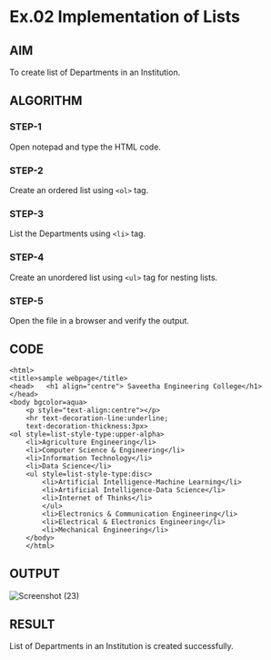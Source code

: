 # Ex.02 Implementation of Lists
## AIM
  To create list of Departments in an Institution.

## ALGORITHM
### STEP-1
  Open notepad and type the HTML code.

### STEP-2
  Create an ordered list using ```<ol>``` tag.

### STEP-3
  List the Departments using ```<li>``` tag.

### STEP-4
  Create an unordered list using ```<ul>``` tag for nesting lists.

### STEP-5
  Open the file in a browser and verify the output.
  
## CODE
```<!DOCTYPE html>
<html>
<title>sample webpage</title>
<head>   <h1 align="centre"> Saveetha Engineering College</h1>
</head>
<body bgcolor=aqua>
    <p style="text-align:centre"></p>
    <hr text-decoration-line:underline;
    text-decoration-thickness:3px>
<ol style=list-style-type:upper-alpha>
    <li>Agriculture Engineering</li>
    <li>Computer Science & Engineering</li>
    <li>Information Technology</li>
    <li>Data Science</li>
    <ul style=list-style-type:disc>
        <li>Artificial Intelligence-Machine Learning</li>
        <li>Artificial Intelligence-Data Science</li>
        <li>Internet of Thinks</li>
        </ul>
        <li>Electronics & Communication Engineering</li>
        <li>Electrical & Electronics Engineering</li>
        <li>Mechanical Engineering</li>
    </body>
    </html>
```
## OUTPUT
![Screenshot (23)](https://user-images.githubusercontent.com/127816647/229268967-cb77923f-bd35-4498-ac9b-1c2654d34143.png)


## RESULT
  List of Departments in an Institution is created successfully.
